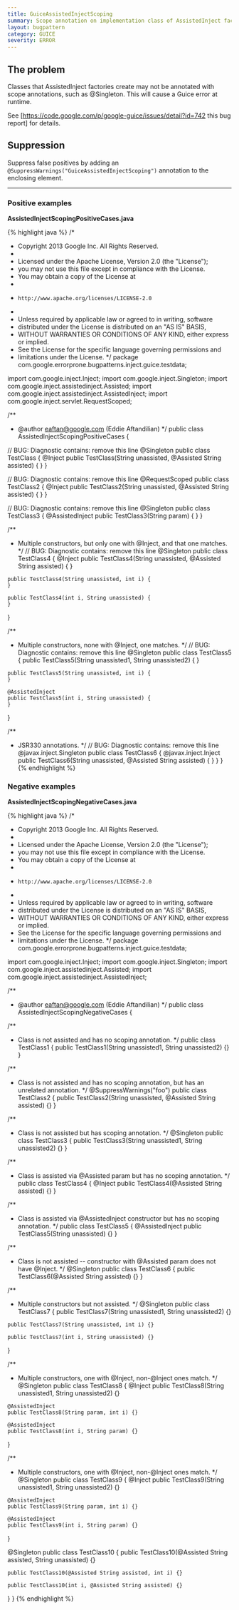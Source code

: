 ```yaml
---
title: GuiceAssistedInjectScoping
summary: Scope annotation on implementation class of AssistedInject factory is not allowed
layout: bugpattern
category: GUICE
severity: ERROR
---
```


<!--
*** AUTO-GENERATED, DO NOT MODIFY ***
To make changes, edit the @BugPattern annotation or the explanation in docs/bugpattern.
-->

## The problem
Classes that AssistedInject factories create may not be annotated with scope annotations, such as @Singleton.  This will cause a Guice error at runtime.

See [https://code.google.com/p/google-guice/issues/detail?id=742 this bug report] for details.

## Suppression
Suppress false positives by adding an `@SuppressWarnings("GuiceAssistedInjectScoping")` annotation to the enclosing element.

----------

### Positive examples
__AssistedInjectScopingPositiveCases.java__

{% highlight java %}
/*
 * Copyright 2013 Google Inc. All Rights Reserved.
 *
 * Licensed under the Apache License, Version 2.0 (the "License");
 * you may not use this file except in compliance with the License.
 * You may obtain a copy of the License at
 *
 *     http://www.apache.org/licenses/LICENSE-2.0
 *
 * Unless required by applicable law or agreed to in writing, software
 * distributed under the License is distributed on an "AS IS" BASIS,
 * WITHOUT WARRANTIES OR CONDITIONS OF ANY KIND, either express or implied.
 * See the License for the specific language governing permissions and
 * limitations under the License.
 */
package com.google.errorprone.bugpatterns.inject.guice.testdata;

import com.google.inject.Inject;
import com.google.inject.Singleton;
import com.google.inject.assistedinject.Assisted;
import com.google.inject.assistedinject.AssistedInject;
import com.google.inject.servlet.RequestScoped;

/**
 * @author eaftan@google.com (Eddie Aftandilian)
 */
public class AssistedInjectScopingPositiveCases {

  // BUG: Diagnostic contains: remove this line
  @Singleton
  public class TestClass {
    @Inject
    public TestClass(String unassisted, @Assisted String assisted) {
    }
  }
  
  // BUG: Diagnostic contains: remove this line
  @RequestScoped
  public class TestClass2 {
    @Inject
    public TestClass2(String unassisted, @Assisted String assisted) {
    }
  }
  
  // BUG: Diagnostic contains: remove this line
  @Singleton
  public class TestClass3 {
    @AssistedInject
    public TestClass3(String param) {
    }
  }
    
  /**
   * Multiple constructors, but only one with @Inject, and that one matches.
   */
  // BUG: Diagnostic contains: remove this line
  @Singleton
  public class TestClass4 {
    @Inject
    public TestClass4(String unassisted, @Assisted String assisted) {
    }
    
    public TestClass4(String unassisted, int i) {
    }
    
    public TestClass4(int i, String unassisted) {
    }
  }
    
  /**
   * Multiple constructors, none with @Inject, one matches.
   */
  // BUG: Diagnostic contains: remove this line
  @Singleton
  public class TestClass5 {
    public TestClass5(String unassisted1, String unassisted2) {
    }
    
    public TestClass5(String unassisted, int i) {
    }
    
    @AssistedInject
    public TestClass5(int i, String unassisted) {
    }
  }
  
  /**
   * JSR330 annotations.
   */
  // BUG: Diagnostic contains: remove this line
  @javax.inject.Singleton
  public class TestClass6 {
    @javax.inject.Inject
    public TestClass6(String unassisted, @Assisted String assisted) {
    }
  }
}
{% endhighlight %}

### Negative examples
__AssistedInjectScopingNegativeCases.java__

{% highlight java %}
/*
 * Copyright 2013 Google Inc. All Rights Reserved.
 *
 * Licensed under the Apache License, Version 2.0 (the "License");
 * you may not use this file except in compliance with the License.
 * You may obtain a copy of the License at
 *
 *     http://www.apache.org/licenses/LICENSE-2.0
 *
 * Unless required by applicable law or agreed to in writing, software
 * distributed under the License is distributed on an "AS IS" BASIS,
 * WITHOUT WARRANTIES OR CONDITIONS OF ANY KIND, either express or implied.
 * See the License for the specific language governing permissions and
 * limitations under the License.
 */
package com.google.errorprone.bugpatterns.inject.guice.testdata;

import com.google.inject.Inject;
import com.google.inject.Singleton;
import com.google.inject.assistedinject.Assisted;
import com.google.inject.assistedinject.AssistedInject;

/**
 * @author eaftan@google.com (Eddie Aftandilian)
 */
public class AssistedInjectScopingNegativeCases {

  /**
   * Class is not assisted and has no scoping annotation.
   */
  public class TestClass1 {
    public TestClass1(String unassisted1, String unassisted2) {}
  }

  /**
   * Class is not assisted and has no scoping annotation, but has an unrelated annotation.
   */
  @SuppressWarnings("foo")
  public class TestClass2 {
    public TestClass2(String unassisted, @Assisted String assisted) {}
  }

  /**
   * Class is not assisted but has scoping annotation.
   */
  @Singleton
  public class TestClass3 {
    public TestClass3(String unassisted1, String unassisted2) {}
  }

  /**
   * Class is assisted via @Assisted param but has no scoping annotation.
   */
  public class TestClass4 {
    @Inject
    public TestClass4(@Assisted String assisted) {}
  }

  /**
   * Class is assisted via @AssistedInject constructor but has no scoping annotation.
   */
  public class TestClass5 {
    @AssistedInject
    public TestClass5(String unassisted) {}
  }

  /**
   * Class is not assisted -- constructor with @Assisted param does not have @Inject.
   */
  @Singleton
  public class TestClass6 {
    public TestClass6(@Assisted String assisted) {}
  }

  /**
   * Multiple constructors but not assisted.
   */
  @Singleton
  public class TestClass7 {
    public TestClass7(String unassisted1, String unassisted2) {}

    public TestClass7(String unassisted, int i) {}

    public TestClass7(int i, String unassisted) {}
  }

  /**
   * Multiple constructors, one with @Inject, non-@Inject ones match.
   */
  @Singleton
  public class TestClass8 {
    @Inject
    public TestClass8(String unassisted1, String unassisted2) {}

    @AssistedInject
    public TestClass8(String param, int i) {}

    @AssistedInject
    public TestClass8(int i, String param) {}
  }

  /**
   * Multiple constructors, one with @Inject, non-@Inject ones match.
   */
  @Singleton
  public class TestClass9 {
    @Inject
    public TestClass9(String unassisted1, String unassisted2) {}

    @AssistedInject
    public TestClass9(String param, int i) {}

    @AssistedInject
    public TestClass9(int i, String param) {}
  }

  @Singleton
  public class TestClass10 {
    public TestClass10(@Assisted String assisted, String unassisted) {}

    public TestClass10(@Assisted String assisted, int i) {}

    public TestClass10(int i, @Assisted String assisted) {}
  }
}
{% endhighlight %}

